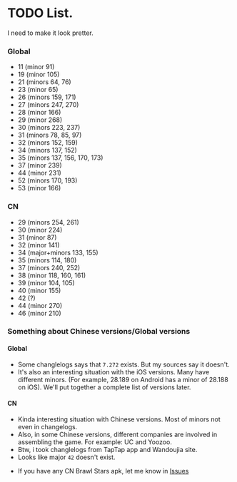# TODO List.
I need to make it look pretter.

### Global
* 11 (minor 91)
* 19 (minor 105)
* 21 (minors 64, 76)
* 23 (minor 65)
* 26 (minors 159, 171)
* 27 (minors 247, 270)
* 28 (minor 166)
* 29 (minor 268)
* 30 (minors 223, 237)
* 31 (minors 78, 85, 97)
* 32 (minors 152, 159)
* 34 (minors 137, 152)
* 35 (minors 137, 156, 170, 173)
* 37 (minor 239)
* 44 (minor 231)
* 52 (minors 170, 193)
* 53 (minor 166)
<!---* Finally done! (December 09, 2023)-->

<!---
omfg finally done majors -- 15:30 December 07, 2023
-->

### CN
* 29 (minors 254, 261)
* 30 (minor 224)
* 31 (minor 87)
* 32 (minor 141)
* 34 (major+minors 133, 155)
* 35 (minors 114, 180)
* 37 (minors 240, 252)
* 38 (minor 118, 160, 161)
* 39 (minor 104, 105)
* 40 (minor 155)
* 42 (?)
* 44 (minor 270)
* 46 (minor 210)

### Something about Chinese versions/Global versions
#### Global
* Some changlelogs says that `7.272` exists. But my sources say it doesn't.
* It's also an interesting situation with the iOS versions. Many have different minors. (For example, 28.189 on Android has a minor of 28.188 on iOS). We'll put together a complete list of versions later.

#### CN
* Kinda interesting situation with Chinese versions. Most of minors not even in changelogs.
* Also, in some Chinese versions, different companies are involved in assembling the game. For example: UC and Yoozoo.
* Btw, i took changlelogs from TapTap app and Wandoujia site.
* Looks like major `42` doesn't exist.
- If you have any CN Brawl Stars apk, let me know in [Issues](https://github.com/tailsjs/brawl-stars-assets/issues)